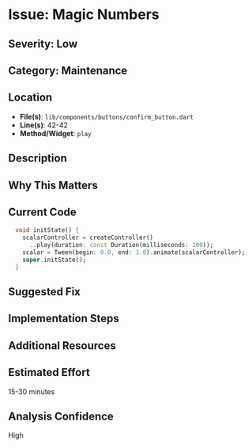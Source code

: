 # Issue: Magic Numbers

## Severity: Low

## Category: Maintenance

## Location
- **File(s)**: `lib/components/buttons/confirm_button.dart`
- **Line(s)**: 42-42
- **Method/Widget**: `play`

## Description


## Why This Matters


## Current Code
```dart
  void initState() {
    scalarController = createController()
      ..play(duration: const Duration(milliseconds: 100));
    scalar = Tween(begin: 0.0, end: 1.0).animate(scalarController);
    super.initState();
  }
```

## Suggested Fix


## Implementation Steps


## Additional Resources


## Estimated Effort
15-30 minutes

## Analysis Confidence
High
